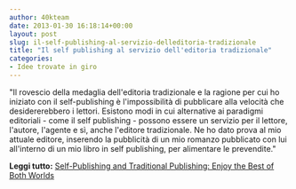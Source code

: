 ```yaml
---
author: 40kteam
date: 2013-01-30 16:18:14+00:00
layout: post
slug: il-self-publishing-al-servizio-delleditoria-tradizionale
title: "Il self publishing al servizio dell'editoria tradizionale"
categories:
- Idee trovate in giro
---
```


"Il rovescio della medaglia dell'editoria tradizionale e la ragione per cui ho iniziato con il self-publishing è l'impossibilità di pubblicare alla velocità che desidererebbero i lettori. Esistono modi in cui alternative ai paradigmi editoriali - come il self publishing - possono essere un servizio per il lettore, l'autore, l'agente e sì, anche l'editore tradizionale. Ne ho dato prova al mio attuale editore, inserendo la pubblicità di un mio romanzo pubblicato con lui all'interno di un mio libro in self publishing, per alimentare le prevendite."

**Leggi tutto:** [Self-Publishing and Traditional Publishing: Enjoy the Best of Both Worlds](http://janefriedman.com/2013/01/30/self-pub-and-traditional-pub-cj-lyons/)
